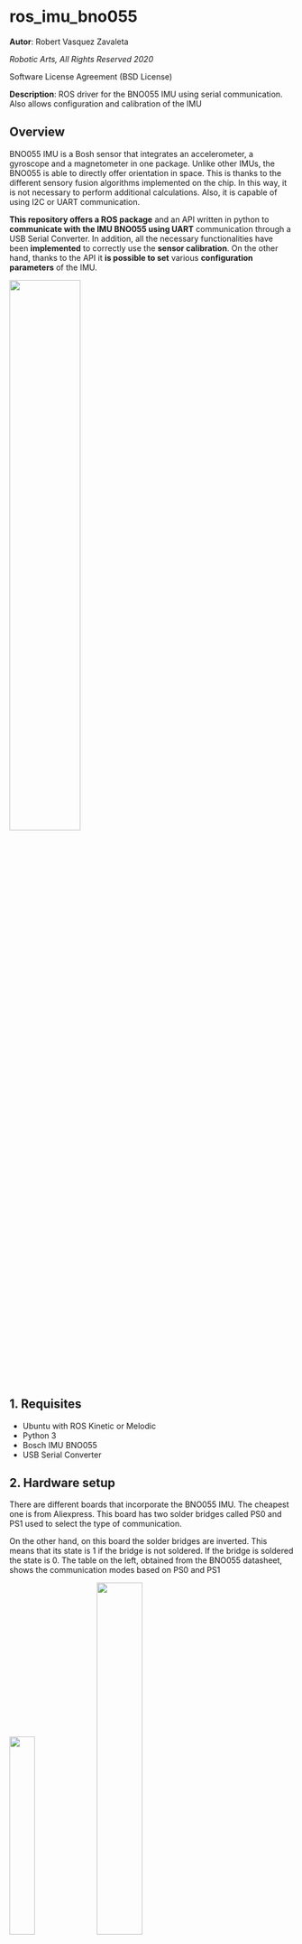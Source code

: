 # ros_imu_bno055


**Autor**: Robert Vasquez Zavaleta

*Robotic Arts, All Rights Reserved 2020*

Software License Agreement (BSD License)

**Description**: ROS driver for the BNO055 IMU using serial communication. Also allows configuration and calibration of the IMU

## Overview

BNO055 IMU is a Bosh sensor that  integrates an accelerometer, a gyroscope and a magnetometer in one package. Unlike other IMUs, the BNO055 is able to directly offer orientation in space. This is thanks to the different sensory fusion algorithms implemented on the chip. In this way, it is not necessary to perform additional calculations. Also, it is capable of using I2C or UART communication.

**This repository offers a ROS package** and an API written in python to **communicate with the IMU BNO055 using UART** communication through a USB Serial Converter. In addition, all the necessary functionalities have been **implemented** to correctly use the **sensor calibration**. On the other hand, thanks to the API it **is possible to set** various **configuration parameters** of the IMU.



<img src="utils/images/bno055_setup.png" width="50%">



## 1. Requisites

* Ubuntu with ROS Kinetic or Melodic
* Python 3
* Bosch IMU BNO055
* USB Serial Converter

## 2. Hardware setup

There are different boards that incorporate the BNO055 IMU. The cheapest one is from Aliexpress. This board has two solder bridges called PS0 and PS1 used to select the type of communication. 

On the other hand, on this board the solder bridges are inverted. This means that its state is 1 if the bridge is not soldered. If the bridge is soldered the state is 0. The table on the left, obtained from the BNO055 datasheet, shows the communication modes based on PS0 and PS1

<img src="utils/images/bno055_aliexpress.jpg" width="30%">
<img src="utils/images/bno055_pin_mapping.png" width="40%">

**To use the IMU in this package**, it must be configured in **UART mode** to be able to communicate with the serial to USB converter. Therefore PS0 = 0 and PS1 = 1. Remember that on this board the solder bridges are inverted, so the PS1 bridge must be unsolder.

<img src="utils/images/bno055_uart.jpg" width="30%">

Finally, connect the IMU to the serial to USB converter. The Rx and Tx cables are crossed. The power of the BNO055 module is 5V

<img src="utils/images/bno055_schematic.png" width="60%">

If you are using a different board, for example the Adafruit board or a different Chinese board, use [this link](https://gr33nonline.wordpress.com/2019/04/19/dont-get-the-wrong-bno055/)

## 3. Dependences

ros_imu_bno055 package depends on the following python packages:

* pyserial

## 4. Installation

Install ros_imu_bno055 package

```
$ cd ~/catkin_ws/src
$ git clone https://github.com/RoboticArts/ros_imu_bno055.git
```

It is important to compile the package so that the libraries are added correctly

```
$ cd ~/catkin_ws
$ catkin_make --only-pkg-with-deps ros_imu_bno055
$ source devel/setup.bash
```

Finally pyserial must be installed if it is not on the computer. This dependency is normally included in the standard ROS installation

```
 pip install pyserial
 ```

(Optional) If you are using a Serial to USB converter with the **original FTDI chip** you can install the udev rule to identify the device as ```ttyUSB_IMU```

```
$ roscd ros_imu_bno055
$ sudo cp utils/99-bno055.rules /etc/udev/rules.
$ sudo udevadm control --reload-rules && sudo udevadm trigger
```

## 5. View IMU

1. Make sure to connect the IMU well to the computer. Check the Hardware Setup section for more information

2. In a terminal, launch the following command to display the IMU in RVIZ

```
$ roslaunch ros_imu_bno055 view_imu.launch
```

3. Move the IMU to view its orientation in RVIZ.

<img src="utils/images/bno055_rviz.png" width="60%">


## 6. BNO055 ROS driver

1. Use the command below to start the driver in ROS. This launch file is the same as the previous one but neither the tf nor rviz is published

```
$ roslaunch ros_imu_bno055 imu.launch serial_port:=/dev/ttyUSB0
```

2. This driver allows to configure various parameters of the IMU. The following table describes each parameter



| Argument | Default value | Description |
| ------ | ------ | ------ |
| serial_port | /dev/ttyUSB0 | USB port where the IMU is connected (using a USB Serial Converter ) |
| frame_id | imu_link | Name of the link that the tf will use |
| operation_mode | IMU |  Type of sensory fusion used by the IMU. The next section will explain each mode in detail. |
| oscillator | INTERNAL | Use internal or external oscillator. Set EXTERNAL if you BNO055 board has a external oscillator to get more accurate clock vary for lower sensitivity error (this does not improve drift).
| reset_orientation | true | Resets the IMU to resets the orientation of the axis that is located perpendicular to the ground plane. This is important since the movements are relative to the first position the IMU had when it was turned on or reset. Set it to True to reset the position every time the driver is launched|
| frequency | 50 | Frequency of reading the IMU and publication in ROS. The maximum frequency reached by the IMU is 50 Hz |
| use_magnetometer | false | Enables topic imu/magnetometer |
| use_temperature | false | Enables topic imu/temperature |


3. The IMU BNO055 implements a sensory fusion algorithm based on the accelerometer, gyroscope and magnetometer to obtain orientation. These sensory fusion modes are:

| Operation mode | Description |
| ------ | ------ |
| IMU | The relative orientation of the BNO055 in space is calculated from the accelerometer and gyroscope data. |
| COMPASS | This mode is intended to measure the magnetic earth field and calculate the geographic direction. The heading  can only be calculated when considering gravity and magnetic field at the same time  |
| M4G | Similar to the IMU mode, but instead of using the gyroscope signal to detect rotation, the changing orientation of the magnetometer in the magnetic field is used. |
| NDOF_FMC_OFF | This fusion mode is same as NDOF mode, but with the Fast Magnetometer Calibration turned ‘OFF’.  |
| NDOF | The absolute orientation data is calculated from accelerometer, gyroscope and the magnetometer.  In this mode the Fast Magnetometer calibration is  turned  ON  and  thereby  resulting  in  quick  calibration  of  the  magnetometer |


4. When selecting an operating mode, the sensors involved and the resulting type of orientation must be taken into account. The table below shows the possible combinations.

**Note: Sensors not used in one mode of operation will turn off.** For example, if the IMU mode is selected, the magnetometer will not work and therefore its value cannot be published in ROS. Also keep in mind that its orientation will be relative.

| Operation mode | Accelerometer | Gyroscope | Magnetometer | Orientation |
| ------ | :------: | :------: | :------: | :------: |
| IMU | X | X |  | Relative |
| COMPASS | X |  | X | Absolute |
| M4G | X |  | X | Relative |
| NDOF_FMC_OFF | X | X | X | Absolute |
| NDOF | X | X | X | Absolute |



5. Reset device service

When IMU is reset it is possible to reset the orientation of the IMU while the driver is running. **Only the orientation of the axis that is perpendicular to the ground plane will be reset**. To do this, call the service below. After calling the service the IMU will be reset and therefore the initial orientation will be the orientation that it has at that moment.

```
$ rosservice call /imu/reset_device "{}"
```

6. Calibration load

Every time the driver is launched automatically it will look for the calibration file called ```calibration```. If found, it will load the calibration into the IMU. If not found it will not load it and the IMU will use the internal factory calibration. This file is in the following path:

```
$ roscd ros_imu_bno055/src
```

The file ```calibration``` is a binary file generated by the ```imu_calibration``` node. See the next section to find out how to use that node.

**Every time the IMU is turned on or reset, the calibration must be loaded since the IMU does not have an EEPROM or flash memory.** This driver takes care of it.

6. If you are going to implement it in a launch file:

```
    <include file="$(find imu_ros_bno055)/launch/imu.launch">

        <arg name = "serial_port" value="/dev/ttyUSB0" />
        <arg name = "frame_id" value="imu_link" />
        <arg name = "operation_mode" value="IMU"/>
        <arg name = "oscillator" value="INTERNAL" />
        <arg name = "reset_orientation" value="true" />
        <arg name = "frequency" value="50" /> 
        <arg name = "use_magnetometer" value="false" />
        <arg name = "use_temperature" value="false" /> 

    <launch>
```

7. If you are going to throw it in the terminal:

```
roslaunch ros_imu_bno055 imu.launch serial_port:=/dev/ttyUSB0 operation_mode:=IMU
```

## 7. IMU calibration

BNO055 IMU has an internal factory calibration, however, it is highly recommended to calibrate it. The node ```imu_calibration``` generates a calibration file for the accelerometer, gyroscope, and magnetometer. The generated file will be used by the bno055 ros driver to load it into the IMU. Remember that BNO055 does not have an EEPROM or flash memory to store the calibration so every time the IMU is turned on or reset, the calibration has to be loaded.

**The type of calibration obtained** will **depend on the operating mode** of the IMU (see table in section 6.3). This means that if the IMU will work in NDOF_FMC_OFF mode then the calibration has to be done in that same mode.


To launch the calibration, in this case operation mode will be ```NDOF_FMC_OFF```:

```
roslaunch ros_imu_bno055 imu_calibration.launch serial_port:=/dev/ttyUSB0 operation_mode:=NDOF_FMC_OFF
```

The status of the three sensors will immediately appear on the terminal. Value 0 means there is no calibration, value 3 means full calibration. The parameter ```system```  indicates the current status of the three sensors. A value of 0 indicates that there is no calibration. A value of 3 indicates that the IMU has completed the calibration

<img src="utils/images/calibration_mode.png" width="60%">

* **To calibrate the magnetometer:** Make  some random movements  (for  example:  writing  the  number  ‘8’  on air) until  the magnetometer indicates fully calibrated

* **To calibrate the gyroscope:** Place the device in a single stable position for a period of few seconds to allow the gyroscopeto calibrate

* **To calibrate the accelerometer:** Place the device in 6 different stable positions for a period of few seconds to allow the accelerometer to calibrate. **Make sure that there is slow movement between 2 stable positions**. Make sure that the device is lying at least once perpendicular to the x, y and z axis.

When the IMU is fully calibrated the node will finish and the calibration file will be automatically generated in ``` ros_imu_bno055/src ``` which will be used by bno055 ros driver to load calibration data into the IMU. 

The name of the calibration file will be ```OPERATION_MODE_calibration``` In this example it will be called ```NDOF_FMC_OFF_calibration```

<img src="utils/images/calibration_full.png" width="60%">

Finally, when calibrating an operation mode, the involved sensors must be taken into account (see table in section 6.4). This means that when calibrating in IMU mode, it will only be done for the accelerometer and gyroscope

<img src="utils/images/calibration_imu_mode.png" width="60%">

For more information about how calibrate BNO055:

[![300](http://img.youtube.com/vi/Bw0WuAyGsnY/0.jpg)](http://www.youtube.com/watch?v=Bw0WuAyGsnY "cal")